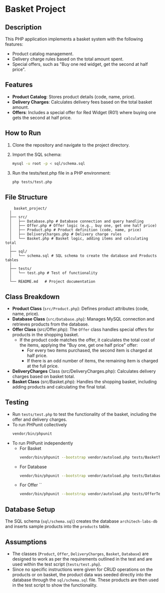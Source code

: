 # Basket Project

## Description
This PHP application implements a basket system with the following features:
- Product catalog management.
- Delivery charge rules based on the total amount spent.
- Special offers, such as "Buy one red widget, get the second at half price".

## Features
- **Product Catalog**: Stores product details (code, name, price).
- **Delivery Charges**: Calculates delivery fees based on the total basket amount.
- **Offers**: Includes a special offer for Red Widget (R01) where buying one gets the second at half price.

## How to Run
1. Clone the repository and navigate to the project directory.

2. Import the SQL schema:
   ```bash
   mysql -u root -p < sql/schema.sql
3. Run the tests/test.php file in a PHP environment:
   ```bash
   php tests/test.php

## File Structure
~~~
    basket_project/  
  │  
  ├── src/  
  │   ├── Database.php # Database connection and query handling  
  │   ├── Offer.php # Offer logic (e.g., buy one, get one half price)  
  │   ├── Product.php # Product definition (code, name, price)  
  │   ├── DeliveryCharges.php # Delivery charge rules  
  │   └── Basket.php # Basket logic, adding items and calculating total 
  │   
  ├── sql/  
  │   └── schema.sql # SQL schema to create the database and Products tables  
  │   
  ├── tests/  
  │   └── test.php # Test of functionality
  │  
  └── README.md   # Project documentation
~~~


## Class Breakdown
* **Product Class** (`src/Product.php`): Defines product attributes (code, name, price). 
* **Database Class** (`src/Database.php`): Manages MySQL connection and retrieves products from the database.
* **Offer Class** (src/Offer.php): The `Offer` class handles special offers for products in the shopping basket. 
  * If the product code matches the offer, it calculates the total cost of the items, applying the "Buy one, get one half price" offer:
    * For every two items purchased, the second item is charged at half price.
    * If there is an odd number of items, the remaining item is charged at the full price.
* **DeliveryCharges** Class (src/DeliveryCharges.php): Calculates delivery charges based on basket total.
* **Basket Class** (src/Basket.php): Handles the shopping basket, including adding products and calculating the final total.
  
## Testing 
- Run `tests/test.php` to test the functionality of the basket, including the offer and delivery charges.
- To run PHPunit collectively
  ```bash
  vendor/bin/phpunit
- To run PHPunit independently
  - For Basket
    ```bash
    vendor/bin/phpunit --bootstrap vendor/autoload.php tests/BasketTest.php
  - For Database
    ```bash
    vendor/bin/phpunit --bootstrap vendor/autoload.php tests/DatabaseTest.php
  - For Offer ``
    ```bash
    vendor/bin/phpunit --bootstrap vendor/autoload.php tests/OfferTest.php

## Database Setup
The SQL schema (`sql/schema.sql`) creates the database `architech-labs-db` and inserts sample products into the `products` table.

## Assumptions
- The classes (`Product`, `Offer`, `DeliveryCharges`, `Basket`, `Database`) are designed to work as per the requirements outlined in the test and are used within the test script (`tests/test.php`).
- Since no specific instructions were given for CRUD operations on the products or on basket, the product data was seeded directly into the database through the `sql/schema.sql` file. These products are then used in the test script to show the functionality.